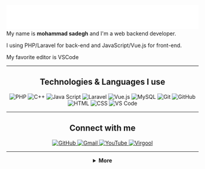 <div align="center">
    <img src="./header.svg" alt="MimsadAlef">
</div>
My name is <b>mohammad sadegh</b> and I'm a web backend developer.

I using PHP/Laravel for back-end and JavaScript/Vue.js for front-end.

My favorite editor is VSCode

---

<h2 align="center">Technologies & Languages I use</h2>

<p align="center">
    <img src="https://img.shields.io/badge/-PHP-777BB4?style=for-the-badge&logo=php&logoColor=white" alt="PHP">
    <img src="https://img.shields.io/badge/-C++-00599C?style=for-the-badge&logo=c%2B%2B&logoColor=white" alt="C++">
    <img src="https://img.shields.io/badge/-JavaScript-F7DF1E?style=for-the-badge&logo=javascript&logoColor=white" alt="Java Script">
    <img src="https://img.shields.io/badge/-Laravel-FF2D20?style=for-the-badge&logo=laravel&logoColor=white" alt="Laravel">
    <img src="https://img.shields.io/badge/-Vue.js-4FC08D?style=for-the-badge&logo=vue.js&logoColor=white" alt="Vue.js">
    <img src="https://img.shields.io/badge/-MySQL-4479A1?style=for-the-badge&logo=mysql&logoColor=white" alt="MySQL">
    <img src="https://img.shields.io/badge/-Git-F05032?style=for-the-badge&logo=git&logoColor=white" alt="Git">
    <img src="https://img.shields.io/badge/-Github-181717?style=for-the-badge&logo=github&logoColor=white" alt="GitHub">
    <img src="https://img.shields.io/badge/-HTML5-E34F26?style=for-the-badge&logo=html5&logoColor=white" alt="HTML">
    <img src="https://img.shields.io/badge/-CSS3-1572B6?style=for-the-badge&logo=css3&logoColor=white" alt="CSS">
    <img src="https://img.shields.io/badge/-VS_Code-007ACC?style=for-the-badge&logo=visual-studio-code&logoColor=white" alt="VS Code">
</p>

---

<h2 align="center">Connect with me</h2>

<p align="center">
    <a href="https://github.com/MimsadAlef">
        <img src="https://img.shields.io/github/followers/MimsadAlef?label=Github&logo=github&logoColor=white&style=for-the-badge" alt="GitHub">
    </a>
    <!--<a href="#">
        <img src="https://img.shields.io/twitter/follow/MimsadAlef?label=Twitter&logo=twitter&logoColor=white&style=for-the-badge" alt="Twitter">
    </a>-->
    <a href="mailto:admin@dehkadehman.ir">
        <img src="https://img.shields.io/badge/-Gmail-D14836?logo=gmail&logoColor=white&style=for-the-badge" alt="Gmail">
    </a>
    <a href="https://aparat.com/sonodsmedia.ir">
        <img src="https://img.shields.io/badge/-YouTube-FF0000?logo=youtube&logoColor=white&style=for-the-badge" alt="YouTube">
    </a>
    <a href="https://virgol.io/@MimsadAlef">
        <img src="https://img.shields.io/badge/-Virgool-7fc2f7?style=for-the-badge" alt="Virgool">
    </a>
</p>

---

<details align="center">
    <summary>
        <b>More</b><br>
    </summary>
    <br>
    <p>
        <img align="center" src="https://github-readme-stats.vercel.app/api?username=MimsadAlef&show_icons=true"/> <img align="center" src="https://github-readme-stats.vercel.app/api/top-langs?username=MimsadAlef&layout=compact"/>
    </p>
    <a>
<img align="left" src="https://github-readme-stats.vercel.app/api?username=MimsadAlef&count_private=true&show_icons=true&theme=dark" />
</a>
<a>
<img align="left" src="https://github-readme-stats.vercel.app/api/top-langs/?username=MimsadAlef&theme=dark&hide=html" />
</a>

</details>
